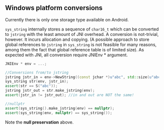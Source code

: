## Windows platform conversions

Currently there is only one storage type available on Android.

`sys_string` internally stores a sequence of `char16_t` which can be converted to `jstring` with the least amount of JNI overhead. A conversion is not-trivial, however. It incurs allocation and copying. (A possible approach to store global references to `jstring` in `sys_string` is not feasible for many reasons, among them the fact that global reference table is of limited size).
As expected with JNI, all conversion require JNIEnv * argument.

```cpp
JNIEnv * env = ...;

//Conversions from/to jstring
jstring jstr_in = env->NewString((const jchar *)u"abc", std::size(u"abc") - 1);
sys_string str(env, jstr_in);
assert(str == S("abc"));
jstring jstr_out = str.make_jstring(env);
assert(jstr_in != jstr_out); //in and out are NOT the same!

//nullptr
assert(sys_string().make_jstring(env) == nullptr);
assert(sys_string(env, nullptr) == sys_string());
```

Note the **null preservation** above.

